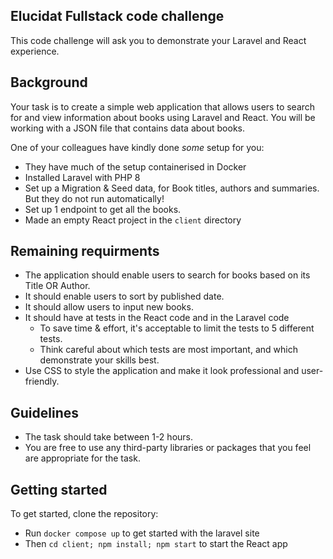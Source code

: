 
## Elucidat Fullstack code challenge

This code challenge will ask you to demonstrate your Laravel and React experience.

## Background
Your task is to create a simple web application that allows users to search for and view information about books using Laravel and React. You will be working with a JSON file that contains data about books.

One of your colleagues have kindly done *some* setup for you:
- They have much of the setup containerised in Docker
- Installed Laravel with PHP 8
- Set up a Migration & Seed data, for Book titles, authors and summaries. But they do not run automatically!
- Set up 1 endpoint to get all the books.
- Made an empty React project in the `client` directory

## Remaining requirments 

- The application should enable users to search for books based on its Title OR Author.
- It should enable users to sort by published date.
- It should allow users to input new books.
- It should have at tests in the React code and in the Laravel code 
  - To save time & effort, it's acceptable to limit the tests to 5 different tests.
  - Think careful about which tests are most important, and which demonstrate your skills best.
- Use CSS to style the application and make it look professional and user-friendly.

## Guidelines
- The task should take between 1-2 hours.
- You are free to use any third-party libraries or packages that you feel are appropriate for the task.

## Getting started
To get started, clone the repository:
- Run `docker compose up` to get started with the laravel site
- Then `cd client; npm install; npm start` to start the React app
